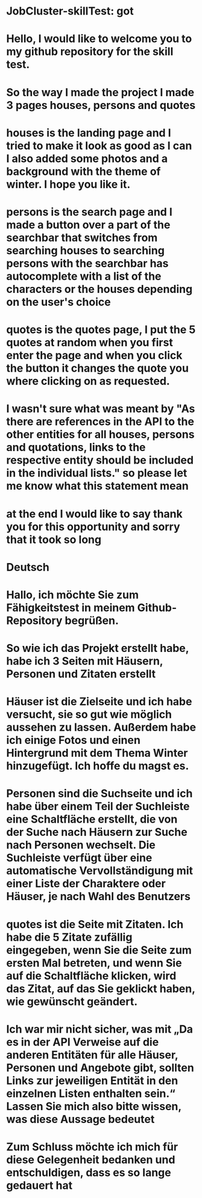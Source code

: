 # JobCluster-skillTest: got

# Hello, I would like to welcome you to my github repository for the skill test.
# So the way I made the project I made 3 pages houses, persons and quotes
# houses is the landing page and I tried to make it look as good as I can I also added some photos and a background with the theme of winter. I hope you like it.
# persons is the search page and I made a button over a part of the searchbar that switches from searching houses to searching persons with the searchbar has autocomplete with a list of the characters or the houses depending on the user's choice
# quotes is the quotes page, I put the 5 quotes at random when you first enter the page and when you click the button it changes the quote you where clicking on as requested.
# I wasn't sure what was meant by "As there are references in the API to the other entities for all houses, persons and quotations, links to the respective entity should be included in the individual lists." so please let me know what this statement mean 
# at the end I would like to say thank you for this opportunity and sorry that it took so long


# Deutsch
# Hallo, ich möchte Sie zum Fähigkeitstest in meinem Github-Repository begrüßen.
# So wie ich das Projekt erstellt habe, habe ich 3 Seiten mit Häusern, Personen und Zitaten erstellt
# Häuser ist die Zielseite und ich habe versucht, sie so gut wie möglich aussehen zu lassen. Außerdem habe ich einige Fotos und einen Hintergrund mit dem Thema Winter hinzugefügt. Ich hoffe du magst es.
# Personen sind die Suchseite und ich habe über einem Teil der Suchleiste eine Schaltfläche erstellt, die von der Suche nach Häusern zur Suche nach Personen wechselt. Die Suchleiste verfügt über eine automatische Vervollständigung mit einer Liste der Charaktere oder Häuser, je nach Wahl des Benutzers
# quotes ist die Seite mit Zitaten. Ich habe die 5 Zitate zufällig eingegeben, wenn Sie die Seite zum ersten Mal betreten, und wenn Sie auf die Schaltfläche klicken, wird das Zitat, auf das Sie geklickt haben, wie gewünscht geändert.
# Ich war mir nicht sicher, was mit „Da es in der API Verweise auf die anderen Entitäten für alle Häuser, Personen und Angebote gibt, sollten Links zur jeweiligen Entität in den einzelnen Listen enthalten sein.“ Lassen Sie mich also bitte wissen, was diese Aussage bedeutet
# Zum Schluss möchte ich mich für diese Gelegenheit bedanken und entschuldigen, dass es so lange gedauert hat
